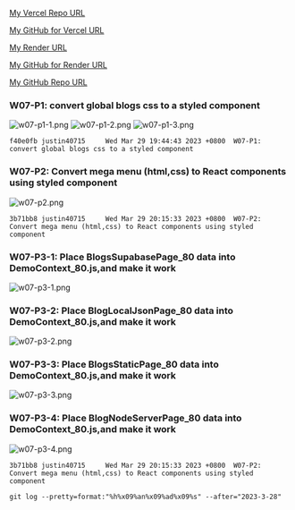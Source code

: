 [My Vercel Repo URL](https://1112-client-card-demo-80.vercel.app/)

[My GitHub for Vercel URL](https://github.com/1112-wp2/1112-client-card-demo-80)

[My Render URL](https://one112-server-cs-info-lab-62wd.onrender.com)

[My GitHub for Render URL](https://github.com/1112-wp2/1112-server-card-demo-80)

[My GitHub Repo URL](https://github.com/1112-wp2/1111-wp2_demo_80)

### W07-P1: convert global blogs css to a styled component

![w07-p1-1.png](https://wjviuyuwtkixlajqlpbk.supabase.co/storage/v1/object/public/demo-80/md_img/w07-p1-1.png)
![w07-p1-2.png](https://wjviuyuwtkixlajqlpbk.supabase.co/storage/v1/object/public/demo-80/md_img/w07-p1-2.png)
![w07-p1-3.png](https://wjviuyuwtkixlajqlpbk.supabase.co/storage/v1/object/public/demo-80/md_img/w07-p1-3.png)

```
f40e0fb justin40715     Wed Mar 29 19:44:43 2023 +0800  W07-P1: convert global blogs css to a styled component
```

### W07-P2: Convert mega menu (html,css) to React components using styled component

![w07-p2.png](https://wjviuyuwtkixlajqlpbk.supabase.co/storage/v1/object/public/demo-80/md_img/w07-p2.png)

```
3b71bb8 justin40715     Wed Mar 29 20:15:33 2023 +0800  W07-P2: Convert mega menu (html,css) to React components using styled component
```

### W07-P3-1: Place BlogsSupabasePage_80 data into DemoContext_80.js,and make it work

![w07-p3-1.png](https://wjviuyuwtkixlajqlpbk.supabase.co/storage/v1/object/public/demo-80/md_img/w07-p3-1.png)

### W07-P3-2: Place BlogLocalJsonPage_80 data into DemoContext_80.js,and make it work

![w07-p3-2.png](https://wjviuyuwtkixlajqlpbk.supabase.co/storage/v1/object/public/demo-80/md_img/w07-p3-2.png)

### W07-P3-3: Place BlogsStaticPage_80 data into DemoContext_80.js,and make it work

![w07-p3-3.png](https://wjviuyuwtkixlajqlpbk.supabase.co/storage/v1/object/public/demo-80/md_img/w07-p3-3.png)

### W07-P3-4: Place BlogNodeServerPage_80 data into DemoContext_80.js,and make it work

![w07-p3-4.png](https://wjviuyuwtkixlajqlpbk.supabase.co/storage/v1/object/public/demo-80/md_img/w07-p3-4.png)

```
3b71bb8 justin40715     Wed Mar 29 20:15:33 2023 +0800  W07-P2: Convert mega menu (html,css) to React components using styled component
```

```
git log --pretty=format:"%h%x09%an%x09%ad%x09%s" --after="2023-3-28"
```
